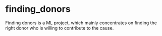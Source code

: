 # finding_donors
Finding donors is a ML project, which mainly concentrates on finding the right donor who is willing to contribute to the cause. 
